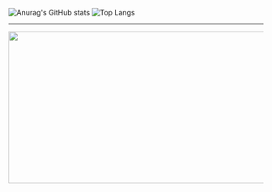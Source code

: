 ![Anurag's GitHub stats](https://github-readme-stats.vercel.app/api?username=Yeong-Huns&hide=stars,issues&show=reviews,prs_merged,prs_merged_percentage&show_icons=true&theme=transparent)
![Top Langs](https://github-readme-stats.vercel.app/api/top-langs/?username=Yeong-Huns&layout=donut)

* * *

<a href="https://github.com/devxb/gitanimals">
<img
  src="https://render.gitanimals.org/farms/Yeong-Huns"
  width="600"
  height="300"
/>
</a>
